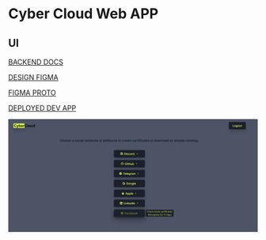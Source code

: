 # Cyber Cloud Web APP

## UI

[BACKEND DOCS](https://cyber-cloud-issuer-api-8bbb9d6fb18a.herokuapp.com/docs)

[DESIGN FIGMA](https://www.figma.com/design/qurcGc9ARjjRkYWWSjMzxF/CyberCloud?node-id=2102-865&t=1DF8fjljDpstFOpI-0)

[FIGMA PROTO](https://www.figma.com/proto/qurcGc9ARjjRkYWWSjMzxF/CyberCloud?node-id=2106-8743&scaling=contain&content-scaling=fixed&page-id=2102%3A865)

[DEPLOYED DEV APP](https://cyber-cloud-vc-issuer-dev.vercel.app)

![](docs/connectors.png)